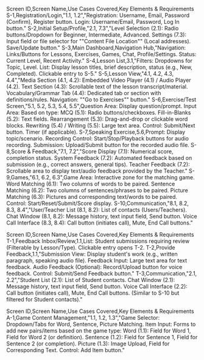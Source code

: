 Screen ID,Screen Name,Use Cases Covered,Key Elements & Requirements
S-1,Registration/Login,"1.1, 1.2","Registration: Username, Email, Password (Confirm), Register button. Login: Username/Email, Password, Log In button."
S-2,Initial Setup/Profile,"2.1, 7.3","Level Selection (2.1): Radio buttons/Dropdown for Beginner, Intermediate, Advanced. Settings (7.3): Input field or file selector for ""Content File Location"" (Local addresses). Save/Update button."
S-3,Main Dashboard,Navigation Hub,"Navigation: Links/Buttons for Lessons, Exercises, Games, Chat, Profile/Settings. Status: Current Level, Recent Activity."
S-4,Lesson List,3.1,"Filters: Dropdowns for Topic, Level. List: Display lesson titles, brief description, status (e.g., New, Completed). Clickable entry to S-5."
S-5,Lesson View,"4.1, 4.2, 4.3, 4.4","Media Section (4.1, 4.2): Embedded Video Player (4.1) / Audio Player (4.2). Text Section (4.3): Scrollable text of the lesson transcript/material. Vocabulary/Grammar Tab (4.4): Dedicated tab or section with definitions/rules. Navigation: ""Go to Exercises"" button."
S-6,Exercise/Test Screen,"5.1, 5.2, 5.3, 5.4, 5.5",Question Area: Display question/prompt. Input Area: Based on type: MCQ (5.1): Radio buttons/checkboxes. Fill-in-Blanks (5.2): Text fields. Rearrangement (5.3): Drag-and-drop or clickable word blocks. Rewriting (5.4) / Writing (5.5): Large text area. Control: Submit/Next button. Timer (if applicable).
S-7,Speaking Exercise,5.6,Prompt: Display topic/scenario. Recording Control: Start/Stop/Playback buttons for audio recording. Submission: Upload/Submit button for the recorded audio file.
S-8,Score & Feedback,"7.1, 7.2","Score Display (7.1): Numerical score, completion status. System Feedback (7.2): Automated feedback based on submission (e.g., correct answers, general tips). Teacher Feedback (7.2): Scrollable area to display text/audio feedback provided by the Teacher."
S-9,Games,"6.1, 6.2, 6.3",Game Area: Interactive zone for the matching game. Word Matching (6.1): Two columns of words to be paired. Sentence Matching (6.2): Two columns of sentences/phrases to be paired. Picture Matching (6.3): Pictures and corresponding text/words to be paired. Control: Start/Reset/Submit/Score display.
S-10,Communication,"8.1, 8.2, 8.3, 8.4","User/Teacher List (8.1, 8.2): List of contacts (Users/Teachers). Chat Window (8.1, 8.2): Message history, text input field, Send button. Voice Call Interface (8.3, 8.4): Call button (initiates call), Mute, End Call buttons."


Screen ID,Screen Name,Use Cases Covered,Key Elements & Requirements
T-1,Feedback Inbox/Review,1.1,List: Student submissions requiring review (Filterable by Lesson/Type). Clickable entry opens T-2.
T-2,Provide Feedback,1.1,"Submission View: Display student's work (e.g., written paragraph, speaking audio file). Feedback Input: Large text area for text feedback. Audio Feedback (Optional): Record/Upload button for voice feedback. Control: Submit/Send Feedback button."
T-3,Communication,"2.1, 2.2","Student List (2.1): List of Student contacts. Chat Window (2.1): Message history, text input field, Send button. Voice Call Interface (2.2): Call button (initiates call), Mute, End Call buttons. (Similar to S-10 but filtered for Student contacts)."




Screen ID,Screen Name,Use Cases Covered,Key Elements & Requirements
A-1,Game Content Management,"1.1, 1.2, 1.3","Game Selector: Dropdown/Tabs for Word, Sentence, Picture Matching. Item Input: Forms to add new pairs/items based on the game type: Word (1.1): Field for Word 1, Field for Word 2 (or definition). Sentence (1.2): Field for Sentence 1, Field for Sentence 2 (or completion). Picture (1.3): Image Upload, Field for Corresponding Text. Control: Add Item button."